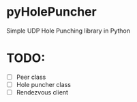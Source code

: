 # pyHolePuncher
Simple UDP Hole Punching library in Python

# TODO:
- [ ] Peer class
- [ ] Hole puncher class
- [ ] Rendezvous client
